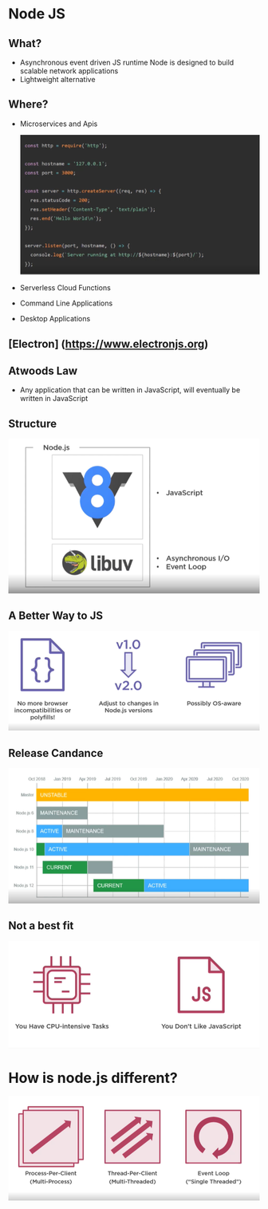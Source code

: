 # Node JS

## What?

- Asynchronous event driven JS runtime Node is designed to build scalable network applications
- Lightweight alternative


## Where?

- Microservices and Apis
  
  ![Alt text](./images/Api.PNG)

- Serverless Cloud Functions

- Command Line Applications

- Desktop Applications


## [Electron] (https://www.electronjs.org)


## Atwoods Law

- Any application that can be written in JavaScript, will eventually be written in JavaScript

## Structure 

  ![Alt text](./images/Structure.PNG)

## A Better Way to JS

  ![Alt text](./images/image-3.PNG)

## Release Candance

  ![Alt text](./images/image-4.PNG)

## Not a best fit

  ![Alt text](./images/image-5.PNG)


# How is node.js different?

  ![Alt text](./images/image-6.PNG)

